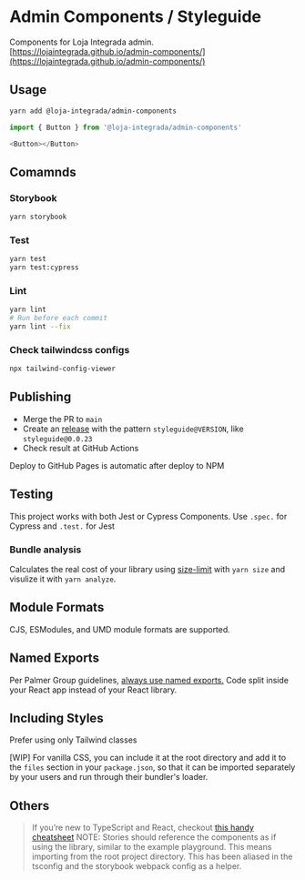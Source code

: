 # Admin Components / Styleguide

Components for Loja Integrada admin. 
[https://lojaintegrada.github.io/admin-components/](https://lojaintegrada.github.io/admin-components/)

## Usage

```bash
yarn add @loja-integrada/admin-components
```

```js
import { Button } from '@loja-integrada/admin-components'

<Button></Button>
```

## Comamnds

### Storybook

```bash
yarn storybook
```

### Test

```bash
yarn test
yarn test:cypress
```

### Lint

```bash
yarn lint
# Run before each commit
yarn lint --fix
```

### Check tailwindcss configs

```bash
npx tailwind-config-viewer
```

## Publishing

- Merge the PR to `main`
- Create an [release](https://github.com/lojaintegrada/admin-components/releases) with the pattern `styleguide@VERSION`, like `styleguide@0.0.23`
- Check result at GitHub Actions

Deploy to GitHub Pages is automatic after deploy to NPM

## Testing

This project works with both Jest or Cypress Components.
Use `.spec.` for Cypress and `.test.` for Jest

### Bundle analysis

Calculates the real cost of your library using [size-limit](https://github.com/ai/size-limit) with `yarn size` and visulize it with `yarn analyze`.

## Module Formats

CJS, ESModules, and UMD module formats are supported.

## Named Exports

Per Palmer Group guidelines, [always use named exports.](https://github.com/palmerhq/typescript#exports) Code split inside your React app instead of your React library.

## Including Styles

Prefer using only Tailwind classes

[WIP]
For vanilla CSS, you can include it at the root directory and add it to the `files` section in your `package.json`, so that it can be imported separately by your users and run through their bundler's loader.

## Others

> If you’re new to TypeScript and React, checkout [this handy cheatsheet](https://github.com/sw-yx/react-typescript-cheatsheet/)
> NOTE: Stories should reference the components as if using the library, similar to the example playground. This means importing from the root project directory. This has been aliased in the tsconfig and the storybook webpack config as a helper.
